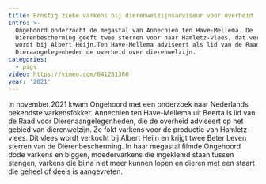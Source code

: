 ```yaml
---
title: Ernstig zieke varkens bij dierenwelzijnsadviseur voor overheid
intro: >-
  Ongehoord onderzocht de megastal van Annechien ten Have-Mellema. De
  Dierenbescherming geeft twee sterren voor haar Hamletz-vlees, dat verkocht
  wordt bij Albert Heijn.Ten Have-Mellema adviseert als lid van de Raad voor
  Dieraangelegenheden de overheid over dierenwelzijn. 
categories:
  - pigs
video: https://vimeo.com/641281366
year: '2021'
---
```

In november 2021 kwam Ongehoord met een onderzoek naar Nederlands bekendste varkensfokker. Annechien ten Have-Mellema uit Beerta is lid van de Raad voor Dierenaangelegenheden, die de overheid adviseert op het gebied van dierenwelzijn. Ze fokt varkens voor de productie van Hamletz-vlees. Dit vlees wordt verkocht bij Albert Heijn en krijgt twee Beter Leven sterren van de Dierenbescherming. In haar megastal filmde Ongehoord dode varkens en biggen, moedervarkens die ingeklemd staan tussen stangen, varkens die bijna niet meer kunnen lopen en dieren met een staart die geheel of deels is aangevreten.